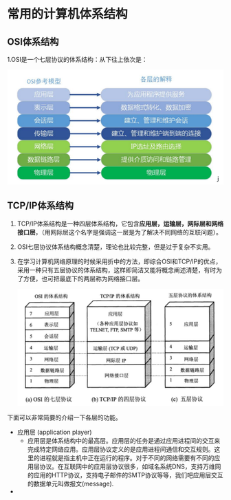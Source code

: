 # 常用的计算机体系结构

## OSI体系结构

1.OSI是一个七层协议的体系结构：从下往上依次是：

![image-20221202162621920](assets/image-20221202162621920.png)

## TCP/IP体系结构

1. TCP/IP体系结构是一种四层体系结构，它包含**应用层，运输层，网际层和网络接口层**，（用网际层这个名字是强调这一层是为了解决不同网络的互联问题）。

2. OSI七层协议体系结构概念清楚，理论也比较完整，但是过于复杂不实用。

3. 在学习计算机网络原理的时候采用折中的方法，即综合OSI和TCP/IP的优点，采用一种只有五层协议的体系结构，这样即简洁又能将概念阐述清楚，有时为了方便，也可把最底下的两层称为网络接口层。

    ![image-20221202163530679](assets/image-20221202163530679.png)

下面可以非常简要的介绍一下各层的功能。

* 应用层 (application player)
  * 应用层是体系结构中的最高层。应用层的任务是通过应用进程间的交互来完成特定网络应用。应用层协议定义的是应用进程间通信和交互规则。这里的进程就是指主机中正在运行的程序。对于不同的网络需要有不同的应用层协议。在互联网中的应用层协议很多，如域名系统DNS，支持万维网的应用的HTTP协议，支持电子邮件的SMTP协议等等，我们吧应用层交互的数据单元叫做报文(message).
* 